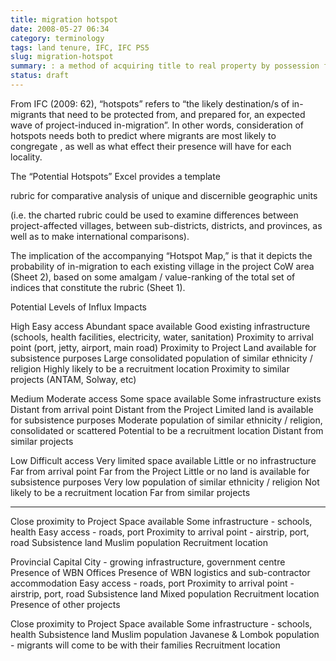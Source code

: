 ```yaml
---
title: migration hotspot
date: 2008-05-27 06:34
category: terminology
tags: land tenure, IFC, IFC PS5
slug: migration-hotspot
summary: : a method of acquiring title to real property by possession for a statutory period under certain conditions
status: draft
---
```


From IFC (2009: 62), “hotspots” refers to “the likely destination/s of in-migrants that need to be protected from, and prepared for, an expected wave of project-induced in-migration”. In other words, consideration of hotspots needs both to predict where migrants are most likely to congregate , as well as what effect their presence will have for each locality.

The “Potential Hotspots” Excel provides a template

rubric for comparative analysis of unique and discernible geographic units

 (i.e. the charted rubric could be used to examine differences between project-affected villages, between sub-districts, districts, and provinces, as well as to make international comparisons).

The implication of the accompanying “Hotspot Map,” is that it depicts the probability of in-migration to each existing village in the project CoW area (Sheet 2), based on some amalgam / value-ranking of the total set of indices that constitute the rubric (Sheet 1).



Potential Levels of Influx Impacts

High
Easy access
Abundant space available
Good existing infrastructure (schools, health facilities, electricity, water, sanitation)
Proximity to arrival point (port, jetty, airport, main road)
Proximity to Project
Land available for subsistence purposes
Large consolidated population of similar ethnicity / religion
Highly likely to be a recruitment location
Proximity to similar projects (ANTAM, Solway, etc)

Medium
Moderate access
Some space available
Some infrastructure exists
Distant from arrival point
Distant from the Project
Limited land is available for subsistence purposes
Moderate population of similar ethnicity / religion, consolidated or scattered
Potential to be a recruitment location
Distant from similar projects

Low
Difficult access
Very limited space available
Little or no infrastructure
Far from arrival point
Far from the Project
Little or no land is available for subsistence purposes
Very low population of similar ethnicity / religion
Not likely to be a recruitment location
Far from similar projects


----


Close proximity to Project
Space available
Some infrastructure - schools, health
Easy access - roads, port
Proximity to arrival point - airstrip, port, road
Subsistence land
Muslim population
Recruitment location

Provincial Capital City - growing infrastructure, government centre
Presence of WBN Offices
Presence of WBN logistics and sub-contractor accommodation
Easy access - roads, port
Proximity to arrival point - airstrip, port, road
Subsistence land
Mixed population
Recruitment location
Presence of other projects

Close proximity to Project
Space available
Some infrastructure - schools, health
Subsistence land
Muslim population
Javanese & Lombok population - migrants will come to be with their families
Recruitment location
